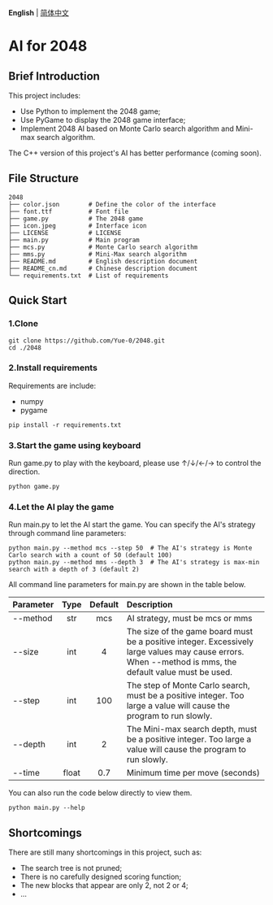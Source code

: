 __English__ | [简体中文](README_cn.md)

# AI for 2048

## Brief Introduction

This project includes:
* Use Python to implement the 2048 game;
* Use PyGame to display the 2048 game interface;
* Implement 2048 AI based on Monte Carlo search algorithm and Mini-max search algorithm.

The C++ version of this project's AI has better performance (coming soon).

## File Structure

```
2048
├── color.json        # Define the color of the interface
├── font.ttf          # Font file
├── game.py           # The 2048 game
├── icon.jpeg         # Interface icon
├── LICENSE           # LICENSE
├── main.py           # Main program
├── mcs.py            # Monte Carlo search algorithm
├── mms.py            # Mini-Max search algorithm
├── README.md         # English description document
├── README_cn.md      # Chinese description document
└── requirements.txt  # List of requirements
```

## Quick Start

### 1.Clone

```shell
git clone https://github.com/Yue-0/2048.git
cd ./2048
```

### 2.Install requirements

Requirements are include:
* numpy
* pygame

```shell
pip install -r requirements.txt
```

### 3.Start the game using keyboard

Run game.py to play with the keyboard, 
please use ↑/↓/←/→ to control the direction.

```shell
python game.py
```

### 4.Let the AI play the game

Run main.py to let the AI start the game. 
You can specify the AI's strategy through command line parameters:

```shell
python main.py --method mcs --step 50  # The AI's strategy is Monte Carlo search with a count of 50 (default 100)
python main.py --method mms --depth 3  # The AI's strategy is max-min search with a depth of 3 (default 2)
```

All command line parameters for main.py are shown in the table below.

| Parameter | Type  | Default | Description                                                                                                                                             |
|:----------|:-----:|:-------:|:--------------------------------------------------------------------------------------------------------------------------------------------------------|
| --method  |  str  |   mcs   | AI strategy, must be mcs or mms                                                                                                                         |
| --size    |  int  |    4    | The size of the game board must be a positive integer. Excessively large values may cause errors. When --method is mms, the default value must be used. |
| --step    |  int  |   100   | The step of Monte Carlo search, must be a positive integer. Too large a value will cause the program to run slowly.                                     |
| --depth   |  int  |    2    | The Mini-max search depth, must be a positive integer. Too large a value will cause the program to run slowly.                                          |
| --time    | float |   0.7   | Minimum time per move (seconds)                                                                                                                         |

You can also run the code below directly to view them.

```shell
python main.py --help
```

## Shortcomings

There are still many shortcomings in this project, such as:
* The search tree is not pruned;
* There is no carefully designed scoring function;
* The new blocks that appear are only 2, not 2 or 4;
* ...
